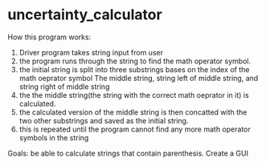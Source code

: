 # uncertainty_calculator

How this program works:

  1. Driver program takes string input from user
  2. the program runs through the string to find the math operator symbol.
  3. the initial string is split into three substrings bases on the index of the math oeprator symbol
        The middle string, string left of middle string, and string right of middle string
  4. the the middle string(the string with the correct math oeprator in it) is calculated.
  5. the calculated version of the middle string is then concatted with the two other substrings and saved as the initial            string.
  6. this is repeated until the program cannot find any more math operator symbols in the string
  
  
  
  Goals: be able to calculate strings that contain parenthesis. Create a GUI

